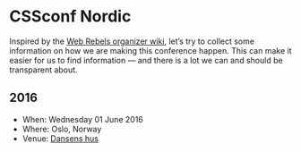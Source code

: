 # CSSconf Nordic

Inspired by the [Web Rebels organizer wiki](https://github.com/webrebels/rebeladmin/wiki), let’s try to collect some information on how we are making this conference happen. This can make it easier for us to find information — and there is a lot we can and should be transparent about.

## 2016

* When: Wednesday 01 June 2016
* Where: Oslo, Norway
* Venue: [Dansens hus](http://www.dansenshus.com/)
